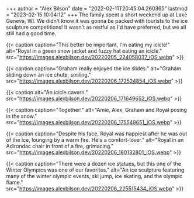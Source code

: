 +++
author = "Alex Bilson"
date = "2022-02-11T20:45:04.260365"
lastmod = "2023-02-15 10:04:12"
+++
The family spent a short weekend up at Lake Geneva, WI. We didn't know it was gonna be packed with tourists to the ice sculpture competitions! It wasn't as restful as I'd have preferred, but we all still had a good time.

{{< caption caption="This better be important, I'm eating my icicle!" alt="Royal in a green snow jacket and fuzzy hat eating an icicle." src="https://images.alexbilson.dev/20220205_224058037_iOS.webp" >}}

{{< caption caption="Graham really enjoyed the ice slides." alt="Graham sliding down an ice chute, smiling." src="https://images.alexbilson.dev/20220206_172524854_iOS.webp" >}}

{{< caption alt="An icicle cavern." src="https://images.alexbilson.dev/20220206_171649652_iOS.webp" >}}

{{< caption caption="Together!" alt="Amie, Alex, Graham and Royal posing in the snow." src="https://images.alexbilson.dev/20220206_175548651_iOS.webp" >}}

{{< caption caption="Despite his face, Royal was happiest after he was out of the ice, lounging by a warm fire. He's a comfort-lover." alt="Royal in an Adirondac chair in front of a fire, grimacing." src="https://images.alexbilson.dev/20220206_180132801_iOS.webp" >}}

{{< caption caption="There were a dozen ice statues, but this one of the Winter Olympics was one of our favorites." alt="An ice sculpture featuring many of the winter olympic events, ski jump, ice skating, and the olympic flame." src="https://images.alexbilson.dev/20220206_225515434_iOS.webp" >}}

